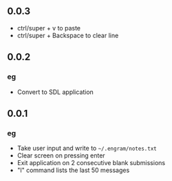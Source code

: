 ## 0.0.3

- ctrl/super + v to paste
- ctrl/super + Backspace to clear line

## 0.0.2

### eg

- Convert to SDL application

## 0.0.1

### eg

- Take user input and write to `~/.engram/notes.txt`
- Clear screen on pressing enter
- Exit application on 2 consecutive blank submissions
- "l" command lists the last 50 messages